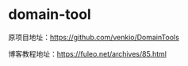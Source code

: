 # domain-tool

原项目地址：https://github.com/venkio/DomainTools

博客教程地址：https://fuleo.net/archives/85.html

